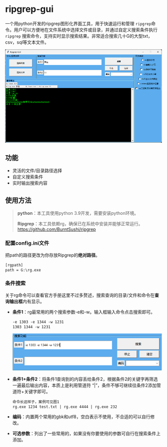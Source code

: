 # ripgrep-gui



一个用python开发的ripgrep图形化界面工具，用于快速运行和管理 `ripgrep`命令。用户可以方便地在文件系统中选择文件或目录，并通过自定义搜索条件执行 `ripgrep` 搜索命令，支持实时显示搜索结果。非常适合搜索几十G的大型txt，csv，sql等文本文件。

![1.png](https://github.com/di-ao/ripgrep-gui/blob/main/img/1.png)

## 功能

- 灵活的文件/目录路径选择
- 自定义搜索条件
- 实时输出搜索内容

## 使用方法

> **python**：本工具使用python 3.9开发，需要安装python环境。
>
> **Ripgrep**：本工具依赖rg，确保已在系统中安装并能够正常运行。https://github.com/BurntSushi/ripgrep

### 配置config.ini文件

把path的路径更改为你存放Ripgrep的**绝对路径**。

```
[rgpath]
path = G:\rg.exe
```

### 条件搜索

关于rg命令可以查看官方手册这里不过多赘述，搜索查询的目录/文件和命令在**查询输出框**内有显示。

- **条件1**：rg最常用的两个搜索参数-e和-w。输入框输入命令点击搜索即可。

  ```
  -e 1303 -e 1344 -w 1231
  1303 1344 -w 1231
  ```

  ![2.png](https://github.com/di-ao/ripgrep-gui/blob/main/img/2.png)

- **条件1+条件2**：将条件1查询到的内容丢给条件2，根据条件2的关键字再筛选一遍最后输出内容，本质上是利用管道符 “|”，条件不够可继续往条件2添加管道符+关键字即可。

  ```
  命令长这样子，案例可见图1
  rg.exe 1234 test.txt | rg.exe 4444 | rg.exe 232
  ```

- **编码**：内置两个常用的gbk和utf8，空白表示不使用，不合适的可以自行修改。
- **可选参数**：列出了一些常用的，如果没有你要使用的参数可自行在搜索条件上添加。

